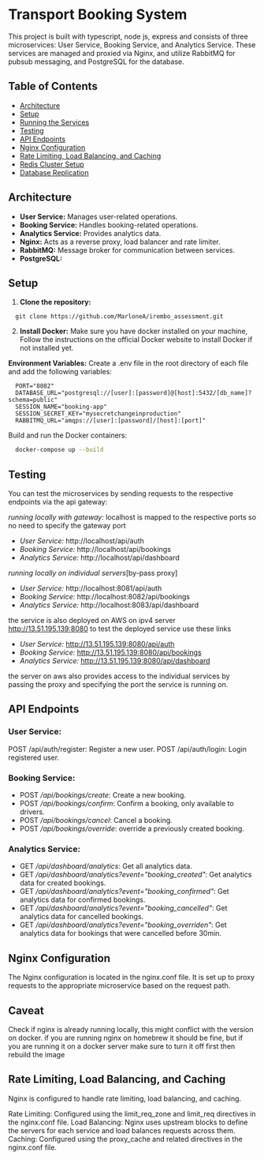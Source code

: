# Transport Booking System

This project is built with typescript, node js, express and consists of three microservices: User Service, Booking Service, and Analytics Service. These services are managed and proxied via Nginx, and utilize RabbitMQ for pubsub messaging, and PostgreSQL for the database.

## Table of Contents

- [Architecture](#architecture)
- [Setup](#setup)
- [Running the Services](#running-the-services)
- [Testing](#testing)
- [API Endpoints](#api-endpoints)
- [Nginx Configuration](#nginx-configuration)
- [Rate Limiting, Load Balancing, and Caching](#rate-limiting-load-balancing-and-caching)
- [Redis Cluster Setup](#redis-cluster-setup)
- [Database Replication](#database-replication)

## Architecture

- **User Service:** Manages user-related operations.
- **Booking Service:** Handles booking-related operations.
- **Analytics Service:** Provides analytics data.
- **Nginx:** Acts as a reverse proxy, load balancer and rate limiter.
- **RabbitMQ:** Message broker for communication between services.
- **PostgreSQL:** 

## Setup

1. **Clone the repository:**
```
  git clone https://github.com/MarloneA/irembo_assessment.git
```

2. **Install Docker:**
Make sure you have docker installed on your machine, Follow the instructions on the official Docker website to install Docker if not installed yet.

**Environment Variables:**
Create a .env file in the root directory of each file and add the following variables:

```
  PORT="8082"
  DATABASE_URL="postgresql://[user]:[password]@[host]:5432/[db_name]?schema=public"
  SESSION_NAME="booking-app"
  SESSION_SECRET_KEY="mysecretchangeinproduction"
  RABBITMQ_URL="amqps://[user]:[password]/[host]:[port]"
```

Build and run the Docker containers:
```bash
  docker-compose up --build
```


## Testing
You can test the microservices by sending requests to the respective endpoints via the api gateway:

*running locally with gateway:*
localhost is mapped to the respective ports so no need to specify the gateway port

- *User Service:* http://localhost/api/auth
- *Booking Service:* http://localhost/api/bookings
- *Analytics Service:* http://localhost/api/dashboard

*running locally on individual servers*[by-pass proxy]

- *User Service:* http://localhost:8081/api/auth
- *Booking Service:* http://localhost:8082/api/bookings
- *Analytics Service:* http://localhost:8083/api/dashboard

the service is also deployed on AWS on ipv4 server http://13.51.195.139:8080 to test the deployed service use these links

- *User Service:* http://13.51.195.139:8080/api/auth
- *Booking Service:* http://13.51.195.139:8080/api/bookings
- *Analytics Service:* http://13.51.195.139:8080/api/dashboard

the server on aws also provides access to the individual services by passing the proxy and specifying the port the service is running on.

## API Endpoints
### User Service:

POST /api/auth/register: Register a new user.
POST /api/auth/login: Login registered user.

### Booking Service:

- POST */api/bookings/create*: Create a new booking.
- POST */api/bookings/confirm*: Confirm a booking, only available to drivers.
- POST */api/bookings/cancel*: Cancel a booking.
- POST */api/bookings/override*: override a previously created booking.

### Analytics Service:

- GET */api/dashboard/analytics*: Get all analytics data.
- GET */api/dashboard/analytics?event="booking_created"*: Get analytics data for created bookings.
- GET */api/dashboard/analytics?event="booking_confirmed"*: Get analytics data for confirmed bookings.
- GET */api/dashboard/analytics?event="booking_cancelled"*: Get analytics data for cancelled bookings.
- GET */api/dashboard/analytics?event="booking_overriden"*: Get analytics data for bookings that were cancelled before 30min.

## Nginx Configuration
The Nginx configuration is located in the nginx.conf file. It is set up to proxy requests to the appropriate microservice based on the request path.

## Caveat
Check if nginx is already running locally, this might conflict with the version on docker. if you are running nginx on homebrew it should be fine, but if you are running it on a docker server make sure to turn it off first then rebuild the image

## Rate Limiting, Load Balancing, and Caching
Nginx is configured to handle rate limiting, load balancing, and caching.

Rate Limiting: Configured using the limit_req_zone and limit_req directives in the nginx.conf file.
Load Balancing: Nginx uses upstream blocks to define the servers for each service and load balances requests across them.
Caching: Configured using the proxy_cache and related directives in the nginx.conf file.